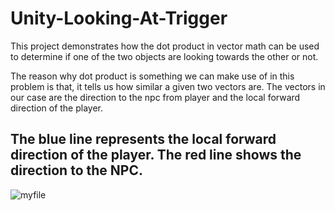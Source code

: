 # Unity-Looking-At-Trigger

This project demonstrates how the dot product in vector math can be used to determine if one of the two objects are looking towards the other or not. 

The reason why dot product is something we can make use of in this problem is that, it tells us how similar a given two vectors are. The vectors in our case are the direction to the npc from player and the local forward direction of the player.


## The blue line represents the local forward direction of the player. The red line shows the direction to the NPC.
![myfile](https://github.com/kaancetinkayasf/Unity-Looking-At-Trigger/blob/main/2022-05-25_13-31-30.gif)


